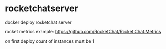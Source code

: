 # rocketchatserver
docker deploy rocketchat server

rocket metrics example: https://github.com/RocketChat/Rocket.Chat.Metrics

on first deploy count of instances must be 1